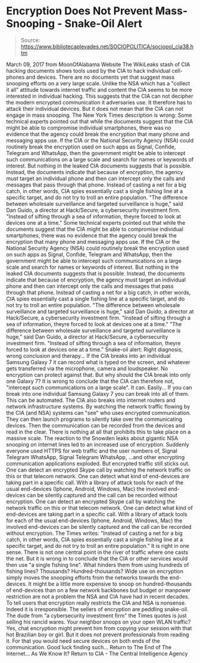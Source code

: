 # Encryption Does Not Prevent Mass-Snooping - Snake-Oil Alert

> Source: https://www.bibliotecapleyades.net/SOCIOPOLITICA/sociopol_cia38.htm

March 09, 2017 from MoonOfAlabama Website
The WikiLeaks stash of CIA hacking documents shows tools used by the CIA to hack individual cell-phones and devices.
There are no documents yet that suggest mass snooping efforts on a very large scale. Unlike the NSA which has a "collect it all" attitude towards internet traffic and content the CIA seems to be more interested in individual hacking. This suggests that the CIA can not decipher the modern encrypted communication it adversaries use. It therefore has to attack their individual devices. But it does not mean that the CIA can not engage in mass snooping. The New York Times description is wrong:
Some technical experts pointed out that while the documents suggest that the CIA might be able to compromise individual smartphones, there was no evidence that the agency could break the encryption that many phone and messaging apps use. If the CIA or the National Security Agency (NSA) could routinely break the encryption used on such apps as Signal, Confide, Telegram and WhatsApp, then the government might be able to intercept such communications on a large scale and search for names or keywords of interest. But nothing in the leaked CIA documents suggests that is possible. Instead, the documents indicate that because of encryption, the agency must target an individual phone and then can intercept only the calls and messages that pass through that phone. Instead of casting a net for a big catch, in other words, CIA spies essentially cast a single fishing line at a specific target, and do not try to troll an entire population. "The difference between wholesale surveillance and targeted surveillance is huge," said Dan Guido, a director at Hack/Secure, a cybersecurity investment firm. "Instead of sifting through a sea of information, theyre forced to look at devices one at a time."
Some technical experts pointed out that while the documents suggest that the CIA might be able to compromise individual smartphones, there was no evidence that the agency could break the encryption that many phone and messaging apps use. If the CIA or the National Security Agency (NSA) could routinely break the encryption used on such apps as Signal, Confide, Telegram and WhatsApp, then the government might be able to intercept such communications on a large scale and search for names or keywords of interest.
But nothing in the leaked CIA documents suggests that is possible. Instead, the documents indicate that because of encryption, the agency must target an individual phone and then can intercept only the calls and messages that pass through that phone.
Instead of casting a net for a big catch, in other words, CIA spies essentially cast a single fishing line at a specific target, and do not try to troll an entire population.
"The difference between wholesale surveillance and targeted surveillance is huge," said Dan Guido, a director at Hack/Secure, a cybersecurity investment firm. "Instead of sifting through a sea of information, theyre forced to look at devices one at a time."
"The difference between wholesale surveillance and targeted surveillance is huge," said Dan Guido, a director at Hack/Secure, a cybersecurity investment firm.
"Instead of sifting through a sea of information, theyre forced to look at devices one at a time."
Snake-oil alert:
Right diagnosis, wrong conclusion and therapy...
If the CIA breaks into an individual Samsung Galaxy 7 it can record what is typed on the screen, and whatever gets transferred via the microphone, camera and loudspeaker. No encryption can protect against that.
But why should the CIA break into only one Galaxy 7? It is wrong to conclude that the CIA can therefore not,
"intercept such communications on a large scale".
It can. Easily... If you can break into one individual Samsung Galaxy 7 you can break into all of them. This can be automated. The CIA also breaks into internet routers and network infrastructure systems. By watching the network traffic flowing by the CIA (and NSA) systems can "see" who uses encrypted communication. They can then launch programs to silently take over the communicating devices.
Then the communication can be recorded from the devices and read in the clear.
There is nothing at all that prohibits this to take place on a massive scale. The reaction to the Snowden leaks about gigantic NSA snooping on internet lines led to an increased use of encryption.
Suddenly everyone used HTTPS for web traffic and the user numbers of,
Signal Telegram WhatsApp,
Signal
Telegram
WhatsApp,
...and other encrypting communication applications exploded. But encrypted traffic still sticks out.
One can detect an encrypted Skype call by watching the network traffic on this or that telecom network. One can detect what kind of end-devices are taking part in a specific call. With a library of attack tools for each of the usual end-devices (Iphone, Android, Windows, Mac) the involved end-devices can be silently captured and the call can be recorded without encryption.
One can detect an encrypted Skype call by watching the network traffic on this or that telecom network.
One can detect what kind of end-devices are taking part in a specific call. With a library of attack tools for each of the usual end-devices (Iphone, Android, Windows, Mac) the involved end-devices can be silently captured and the call can be recorded without encryption.
The Times writes:
"Instead of casting a net for a big catch, in other words, CIA spies essentially cast a single fishing line at a specific target, and do not try to troll an entire population."
It is right in one sense. There is not one central point in the river of traffic where one casts the net.
But it is wrong in to conclude that the CIA or other services would then use "a single fishing line".
What hinders them from using hundreds of fishing lines? Thousands? Hundred-thousands? Wide use on encryption simply moves the snooping efforts from the networks towards the end-devices. It might be a little more expensive to snoop on hundred-thousands of end-devices than on a few network backbones but budget or manpower restriction are not a problem the NSA and CIA have had in recent decades. To tell users that encryption really restricts the CIA and NSA is nonsense. Indeed it is irresponsible. The sellers of encryption are peddling snake-oil. The dude from "a cybersecurity investment firm" the Times quotes is just selling his rancid wares. Your neighbor snoops on your open WLAN traffic? Yes, chat encryption might prevent him from copying your session with that hot Brazilian boy or girl. But it does not prevent professionals from reading it.
For that you would need secure devices on both ends of the communication.
Good luck finding such...
Return to The End of The Internet... As We Know It?
Return to CIA - The Central Intelligence Agency
